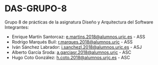 # DAS-GRUPO-8
Grupo 8 de prácticas de la asignatura Diseño y Arquitectura del Software
Integrantes:
  - Enrique Martín Santorcaz: e.martins.2018@alumnos.urjc.es - ASS
  - Rodrigo Marqués Buil: r.marques.2018@alumnos.urjc - ASS
  - Iván Sánchez Labrador: i.sanchezl.2018@alumnos.urjc.es - ASJ
  - Alberto García Sroda: a.garciasr.2018@alumnos.urjc - ASC
  - Hugo Coto González: h.coto.2018@alumnos.urjc.es - ASC
 

